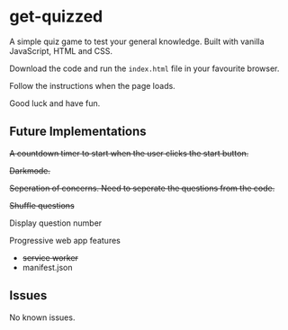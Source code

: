 # get-quizzed

A simple quiz game to test your general knowledge. Built with vanilla JavaScript, HTML and CSS.

Download the code and run the ```index.html``` file in your favourite browser.

Follow the instructions when the page loads. 

Good luck and have fun.

## Future Implementations

~~A countdown timer to start when the user clicks the start button.~~

~~Darkmode.~~

~~Seperation of concerns. Need to seperate the questions from the code.~~

~~Shuffle questions~~

Display question number

Progressive web app features
 - ~~service worker~~
 - manifest.json

## Issues

No known issues.

